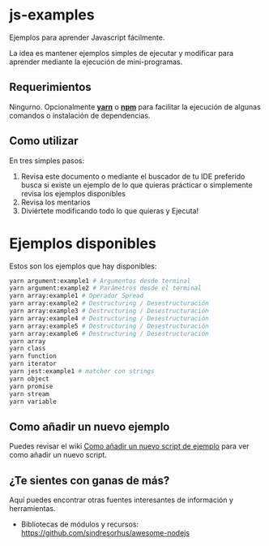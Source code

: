 # js-examples

Ejemplos para aprender Javascript fácilmente.

La idea es mantener ejemplos simples de ejecutar y modificar para aprender mediante la ejecución de mini-programas.

## Requerimientos

Ningurno. Opcionalmente [**yarn**](https://yarnpkg.com/es-ES/) o [**npm**](https://www.npmjs.com/) para facilitar la ejecución de algunas comandos o instalación de dependencias.

## Como utilizar

En tres simples pasos:

1. Revisa este documento o mediante el buscador de tu IDE preferido busca si existe un ejemplo de lo que quieras prácticar o simplemente revisa los ejemplos disponibles
2. Revisa los mentarios
3. Diviértete modificando todo lo que quieras y Ejecuta!


# Ejemplos disponibles

Estos son los ejemplos que hay disponibles:

```bash
yarn argument:example1 # Argumentos desde terminal
yarn argument:example2 # Parámetros desde el terminal
yarn array:example1 # Operador Spread
yarn array:example2 # Destructuring / Desestructuración
yarn array:example3 # Destructuring / Desestructuración
yarn array:example4 # Destructuring / Desestructuración
yarn array:example5 # Destructuring / Desestructuración
yarn array:example6 # Destructuring / Desestructuración
yarn array
yarn class
yarn function
yarn iterator
yarn jest:example1 # matcher con strings
yarn object
yarn promise
yarn stream
yarn variable
```

## Como añadir un nuevo ejemplo

Puedes revisar el wiki [Como añadir un nuevo script de ejemplo](https://github.com/molavec/js-examples/wiki/Como-añadir-un-nuevo-script-de-ejemplo) para ver como añadir un nuevo script.


## ¿Te sientes con ganas de más?

Aquí puedes encontrar otras fuentes interesantes de información y herramientas.

* Bibliotecas de módulos y recursos:
https://github.com/sindresorhus/awesome-nodejs

